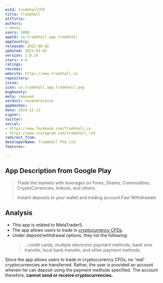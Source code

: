 ```yaml
---
wsId: tradehallCFD
title: Tradehall
altTitle: 
authors:
- danny
users: 1000
appId: co.tradehall.app.tradehall
appCountry: 
released: 2022-08-02
updated: 2023-03-02
version: 1.0.14
stars: 4.4
ratings: 
reviews: 
website: https://www.tradehall.co
repository: 
issue: 
icon: co.tradehall.app.tradehall.png
bugbounty: 
meta: removed
verdict: nosendreceive
appHashes: 
date: 2024-11-12
signer: 
twitter: 
social:
- https://www.facebook.com/Tradehall.co
- https://www.instagram.com/tradehall_ltd
redirect_from: 
developerName: Tradehall Pte Ltd
features: 

---
```


## App Description from Google Play

> Trade the markets with leverages on Forex, Shares, Commodities, CryptoCurrencies, Indices, and others.
>
> Instant deposits to your wallet and trading account.Fast Withdrawals

## Analysis 

- This app is related to MetaTrader5.
- The app allows users to trade in [cryptocurrency CFDs](https://tradehall.co/cryptocurrency/). 
- Under deposit/withdrawal options, they list the following: 
  > ...credit cards, multiple electronic payment methods, bank wire transfer, local bank transfer, and other payment methods.

Since the app allows users to trade in cryptocurrency CFDs, no 'real' cryptocurrencies are transferred. Rather, the user is provided an account wherein he can deposit using the payment methods specified. The account therefore, **cannot send or receive cryptocurrencies.**
